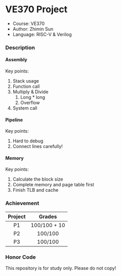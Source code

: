 # VE370 Project

- Course: VE370
- Author: Zhimin Sun
- Language: RISC-V & Verilog

### Description

#### Assembly

Key points:
1. Stack usage
2. Function call
3. Multiply & Divide
   1. Long * long
   2. Overflow
4. System call

#### Pipeline

Key points:
1. Hard to debug
2. Connect lines carefully!

#### Memory

Key points:
1. Calculate the block size
2. Complete memory and page table first
3. Finish TLB and cache

### Achievement

| Project | Grades |
| :-: | :-: |
| P1 | 100/100 + 10 |
| P2 | 100/100 |
| P3 | 100/100 |

### Honor Code

This repository is for study only. Please do not copy!
